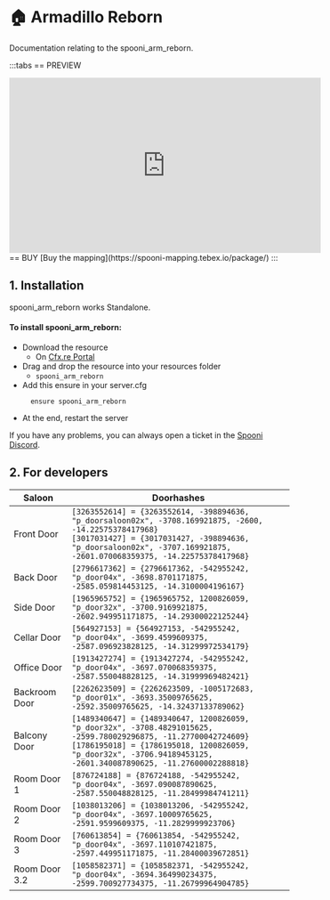 # 🏠 Armadillo Reborn
Documentation relating to the spooni_arm_reborn.

:::tabs
== PREVIEW
<iframe width="560" height="315" src="https://www.youtube.com/embed/" frameborder="0" allow="accelerometer; autoplay; clipboard-write; encrypted-media; gyroscope; picture-in-picture; web-share" referrerpolicy="strict-origin-when-cross-origin" allowfullscreen></iframe>
== BUY
[Buy the mapping](https://spooni-mapping.tebex.io/package/)
:::

## 1. Installation
spooni_arm_reborn works Standalone.  

#### To install spooni_arm_reborn:
- Download the resource
  - On [Cfx.re Portal](https://portal.cfx.re/)
- Drag and drop the resource into your resources folder
  - `spooni_arm_reborn`
- Add this ensure in your server.cfg
  ```
    ensure spooni_arm_reborn
  ```
- At the end, restart the server

If you have any problems, you can always open a ticket in the [Spooni Discord](https://discord.gg/spooni).

## 2. For developers
| Saloon                    | Doorhashes
|---------------------------|----------------------------------------------------------------------------------|
| Front Door                | `[3263552614] = {3263552614, -398894636, "p_doorsaloon02x", -3708.169921875, -2600, -14.22575378417968}` <br> `[3017031427] = {3017031427, -398894636, "p_doorsaloon02x", -3707.169921875, -2601.070068359375, -14.22575378417968}`
| Back Door                 | `[2796617362] = {2796617362, -542955242, "p_door04x", -3698.8701171875, -2585.059814453125, -14.3100004196167}`
| Side Door                 | `[1965965752] = {1965965752, 1200826059, "p_door32x", -3700.9169921875, -2602.949951171875, -14.29300022125244}`
| Cellar Door               | `[564927153] = {564927153, -542955242, "p_door04x", -3699.4599609375, -2587.096923828125, -14.31299972534179}`
| Office Door               | `[1913427274] = {1913427274, -542955242, "p_door04x", -3697.070068359375, -2587.550048828125, -14.31999969482421}`
| Backroom Door             | `[2262623509] = {2262623509, -1005172683, "p_door01x", -3693.35009765625, -2592.35009765625, -14.32437133789062}`
| Balcony Door              | `[1489340647] = {1489340647, 1200826059, "p_door32x", -3708.48291015625, -2599.780029296875, -11.27700042724609}` <br> `[1786195018] = {1786195018, 1200826059, "p_door32x", -3706.94189453125, -2601.340087890625, -11.27600002288818}`
| Room Door 1               | `[876724188] = {876724188, -542955242, "p_door04x", -3697.090087890625, -2587.550048828125, -11.28499984741211}`
| Room Door 2               | `[1038013206] = {1038013206, -542955242, "p_door04x", -3697.10009765625, -2591.9599609375, -11.2829999923706}`
| Room Door 3               | `[760613854] = {760613854, -542955242, "p_door04x", -3697.110107421875, -2597.449951171875, -11.28400039672851}`
| Room Door 3.2             | `[1058582371] = {1058582371, -542955242, "p_door04x", -3694.364990234375, -2599.700927734375, -11.26799964904785}`